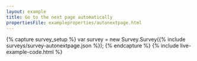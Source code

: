 ```yaml
---
layout: example
title: Go to the next page automatically
propertiesFile: exampleproperties/autonextpage.html
---
```

{% capture survey_setup %}
var survey = new Survey.Survey({% include surveys/survey-autonextpage.json %});
{% endcapture %}
{% include live-example-code.html %}